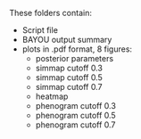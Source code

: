 These folders contain:
- Script file
- BAYOU output summary
- plots in .pdf format, 8 figures:
	- posterior parameters
	- simmap cutoff 0.3 
	- simmap cutoff 0.5
	- simmap cutoff 0.7
	- heatmap
	- phenogram cutoff 0.3
	- phenogram cutoff 0.5
	- phenogram cutoff 0.7
